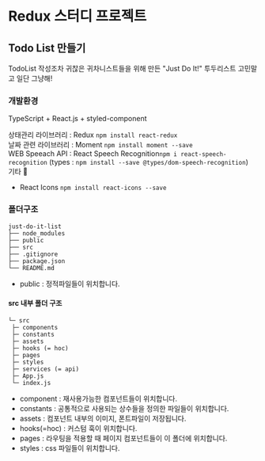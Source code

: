 # Redux 스터디 프로젝트

## Todo List 만들기

TodoList 작성조차 귀찮은 귀차니스트들을 위해 만든 "Just Do It!" 투두리스트 고민말고 일단 그냥해!

### 개발환경

TypeScript + React.js + styled-component

상태관리 라이브러리 : Redux `npm install react-redux`  
날짜 관련 라이브러리 : Moment `npm install moment --save `  
WEB Speeach API : React Speech Recognition`npm i react-speech-recognition` (types : `npm install --save @types/dom-speech-recognition`)  
기타 :carrot:

- React Icons `npm install react-icons --save`

### 폴더구조

```
just-do-it-list
├── node_modules
├── public
├── src
├── .gitignore
├── package.json
└── README.md
```

- public : 정적파일들이 위치합니다.

#### src 내부 폴더 구조

```
└─ src
 ├─ components
 ├─ constants
 ├─ assets
 ├─ hooks (= hoc)
 ├─ pages
 ├─ styles
 ├─ services (= api)
 ├─ App.js
 └─ index.js
```

- component : 재사용가능한 컴포넌트들이 위치합니다.
- constants : 공통적으로 사용되는 상수들을 정의한 파일들이 위치합니다.
- assets : 컴포넌트 내부의 이미지, 폰트파일이 저장됩니다.
- hooks(=hoc) : 커스텀 훅이 위치합니다.
- pages : 라우팅을 적용할 때 페이지 컴포넌트들이 이 폴더에 위치합니다.
- styles : css 파일들이 위치합니다.

